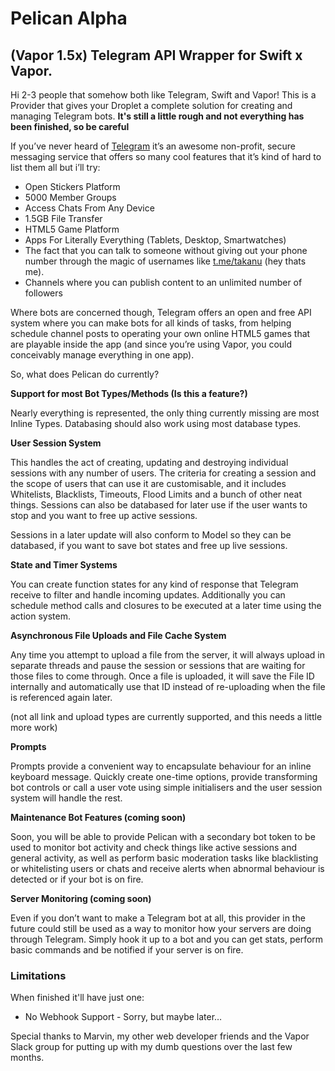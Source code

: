 # Pelican Alpha
## (Vapor 1.5x) Telegram API Wrapper for Swift x Vapor.

Hi 2-3 people that somehow both like Telegram, Swift and Vapor!   This is a Provider that gives your Droplet a complete solution for creating and managing Telegram bots.  **It's still a little rough and not everything has been finished, so be careful**

If you’ve never heard of [Telegram](telegram.org) it’s an awesome non-profit, secure messaging service that offers so many cool features that it’s kind of hard to list them all but i’ll try:


* Open Stickers Platform 
* 5000 Member Groups 
* Access Chats From Any Device 
* 1.5GB File Transfer 
* HTML5 Game Platform 
* Apps For Literally Everything (Tablets, Desktop, Smartwatches)
* The fact that you can talk to someone without giving out your phone number through the magic of usernames like [t.me/takanu](t.me/takanu) (hey thats me).
* Channels where you can publish content to an unlimited number of followers

Where bots are concerned though, Telegram offers an open and free API system where you can make bots for all kinds of tasks, from helping schedule channel posts to operating your own online HTML5 games that are playable inside the app (and since you’re using Vapor, you could conceivably manage everything in one app).

So, what does Pelican do currently?

**Support for most Bot Types/Methods (Is this a feature?)**

Nearly everything is represented, the only thing currently missing are most Inline Types.  Databasing should also work using most database types.

**User Session System**

This handles the act of creating, updating and destroying individual sessions with any number of users.  The criteria for creating a session and the scope of users that can use it are customisable, and it includes Whitelists, Blacklists, Timeouts, Flood Limits and a bunch of other neat things.  Sessions can also be databased for later use if the user wants to stop and you want to free up active sessions.

Sessions in a later update will also conform to Model so they can be databased, if you want to save bot states and free up live sessions.

**State and Timer Systems**

You can create function states for any kind of response that Telegram receive to filter and handle incoming updates.  Additionally you can schedule method calls and closures to be executed at a later time using the action system.

**Asynchronous File Uploads and File Cache System**

Any time you attempt to upload a file from the server, it will always upload in separate threads and pause the session or sessions that are waiting for those files to come through.  Once a file is uploaded, it will save the File ID internally and automatically use that ID instead of re-uploading when the file is referenced again later.

(not all link and upload types are currently supported, and this needs a little more work)

**Prompts**

Prompts provide a convenient way to encapsulate behaviour for an inline keyboard message.  Quickly create one-time options, provide transforming bot controls or call a user vote using simple initialisers and the user session system will handle the rest.

**Maintenance Bot Features (coming soon)**

Soon, you will be able to provide Pelican with a secondary bot token to be used to monitor bot activity and check things like active sessions and general activity, as well as perform basic moderation tasks like blacklisting or whitelisting users or chats and receive alerts when abnormal behaviour is detected or if your bot is on fire.

**Server Monitoring (coming soon)**

Even if you don’t want to make a Telegram bot at all, this provider in the future could still be used as a way to monitor how your servers are doing through Telegram.  Simply hook it up to a bot and you can get stats, perform basic commands and be notified if your server is on fire.


### Limitations
When finished it'll have just one:

- No Webhook Support - Sorry, but maybe later…

Special thanks to Marvin, my other web developer friends and the Vapor Slack group for putting up with my dumb questions over the last few months.
